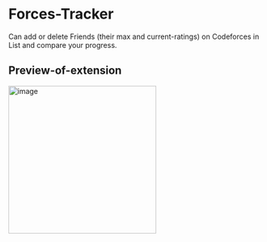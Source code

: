# Forces-Tracker
Can add or delete Friends (their max and current-ratings) on Codeforces in List and compare your
progress.
## Preview-of-extension
<img width="292" alt="image" src="https://user-images.githubusercontent.com/85163724/165083094-9babf4ba-2eec-4dff-88e1-fc1065ff372b.png">
